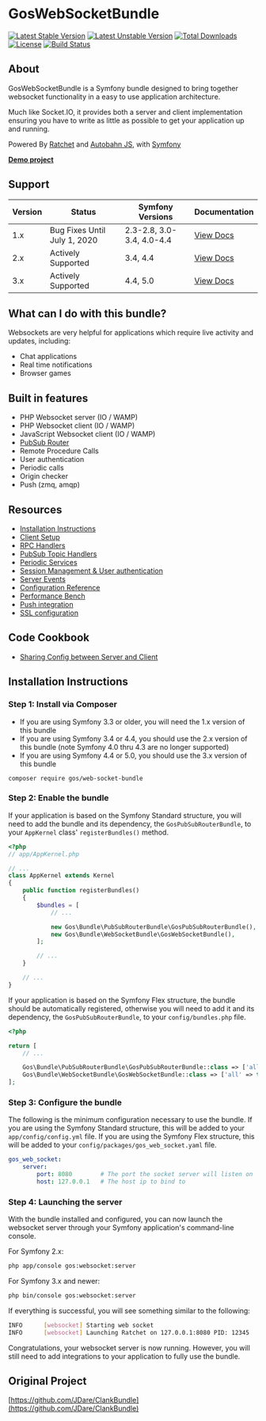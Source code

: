 GosWebSocketBundle
==================

[![Latest Stable Version](https://poser.pugx.org/gos/web-socket-bundle/v)](//packagist.org/packages/gos/web-socket-bundle) [![Latest Unstable Version](https://poser.pugx.org/gos/web-socket-bundle/v/unstable)](//packagist.org/packages/gos/web-socket-bundle) [![Total Downloads](https://poser.pugx.org/gos/web-socket-bundle/downloads)](//packagist.org/packages/gos/web-socket-bundle) [![License](https://poser.pugx.org/gos/web-socket-bundle/license)](//packagist.org/packages/gos/web-socket-bundle) [![Build Status](https://travis-ci.org/GeniusesOfSymfony/WebSocketBundle.svg?branch=1.x)](https://travis-ci.org/GeniusesOfSymfony/WebSocketBundle)

About
------
GosWebSocketBundle is a Symfony bundle designed to bring together websocket functionality in a easy to use application architecture.

Much like Socket.IO, it provides both a server and client implementation ensuring you have to write as little as possible to get your application up and running.

Powered By [Ratchet](http://socketo.me) and [Autobahn JS](http://autobahn.ws/js), with [Symfony](http://symfony.com/)

**[Demo project](https://github.com/GeniusesOfSymfony/WebsocketAppDemo)**

Support
-------

| Version | Status                       | Symfony Versions          | Documentation                                                                              |
| ------- | ---------------------------- | ------------------------- | ------------------------------------------------------------------------------------------ |
| 1.x     | Bug Fixes Until July 1, 2020 | 2.3-2.8, 3.0-3.4, 4.0-4.4 | [View Docs](https://github.com/GeniusesOfSymfony/WebSocketBundle/tree/1.x/Resources/docs)  |
| 2.x     | Actively Supported           | 3.4, 4.4                  | [View Docs](https://github.com/GeniusesOfSymfony/WebSocketBundle/tree/2.x/Resources/docs)  |
| 3.x     | Actively Supported           | 4.4, 5.0                  | [View Docs](https://github.com/GeniusesOfSymfony/WebSocketBundle/tree/master/docs)         |

What can I do with this bundle?
-------------------------------

Websockets are very helpful for applications which require live activity and updates, including:

* Chat applications
* Real time notifications
* Browser games

Built in features
-----------------

* PHP Websocket server (IO / WAMP)
* PHP Websocket client (IO / WAMP)
* JavaScript Websocket client (IO / WAMP)
* [PubSub Router](https://github.com/GeniusesOfSymfony/PubSubRouterBundle)
* Remote Procedure Calls
* User authentication
* Periodic calls
* Origin checker
* Push (zmq, amqp)

Resources
---------

* [Installation Instructions](#installation-instructions)
* [Client Setup](Resources/docs/ClientSetup.md)
* [RPC Handlers](Resources/docs/RPCSetup.md)
* [PubSub Topic Handlers](Resources/docs/TopicSetup.md)
* [Periodic Services](Resources/docs/PeriodicSetup.md)
* [Session Management & User authentication](Resources/docs/SessionSetup.md)
* [Server Events](Resources/docs/Events.md)
* [Configuration Reference](Resources/docs/ConfigurationReference.md)
* [Performance Bench](Resources/docs/Performance.md)
* [Push integration](Resources/docs/Pusher.md)
* [SSL configuration](Resources/docs/Ssl.md)

Code Cookbook
-------------

* [Sharing Config between Server and Client](Resources/docs/code/SharingConfig.md)

Installation Instructions
-------------------------

### Step 1: Install via Composer

- If you are using Symfony 3.3 or older, you will need the 1.x version of this bundle
- If you are using Symfony 3.4 or 4.4, you should use the 2.x version of this bundle (note Symfony 4.0 thru 4.3 are no longer supported)
- If you are using Symfony 4.4 or 5.0, you should use the 3.x version of this bundle

`composer require gos/web-socket-bundle`

### Step 2: Enable the bundle

If your application is based on the Symfony Standard structure, you will need to add the bundle and its dependency, the `GosPubSubRouterBundle`, to your `AppKernel` class' `registerBundles()` method.

```php
<?php
// app/AppKernel.php

// ...
class AppKernel extends Kernel
{
    public function registerBundles()
    {
        $bundles = [
            // ...

            new Gos\Bundle\PubSubRouterBundle\GosPubSubRouterBundle(),
            new Gos\Bundle\WebSocketBundle\GosWebSocketBundle(),
        ];

        // ...
    }

    // ...
}
```

If your application is based on the Symfony Flex structure, the bundle should be automatically registered, otherwise you will need to add it and its dependency, the `GosPubSubRouterBundle`, to your `config/bundles.php` file.

```php
<?php

return [
    // ...

    Gos\Bundle\PubSubRouterBundle\GosPubSubRouterBundle::class => ['all' => true],
    Gos\Bundle\WebSocketBundle\GosWebSocketBundle::class => ['all' => true],
];

```

### Step 3: Configure the bundle

The following is the minimum configuration necessary to use the bundle. If you are using the Symfony Standard structure, this will be added to your `app/config/config.yml` file. If you are using the Symfony Flex structure, this will be added to your `config/packages/gos_web_socket.yaml` file.

```yaml
gos_web_socket:
    server:
        port: 8080        # The port the socket server will listen on
        host: 127.0.0.1   # The host ip to bind to
```

### Step 4: Launching the server

With the bundle installed and configured, you can now launch the websocket server through your Symfony application's command-line console.

For Symfony 2.x:

```bash
php app/console gos:websocket:server
```

For Symfony 3.x and newer:

```bash
php bin/console gos:websocket:server
```

If everything is successful, you will see something similar to the following:

```sh
INFO      [websocket] Starting web socket
INFO      [websocket] Launching Ratchet on 127.0.0.1:8080 PID: 12345
```

Congratulations, your websocket server is now running. However, you will still need to add integrations to your application to fully use the bundle.

## Original Project

[https://github.com/JDare/ClankBundle](https://github.com/JDare/ClankBundle)

